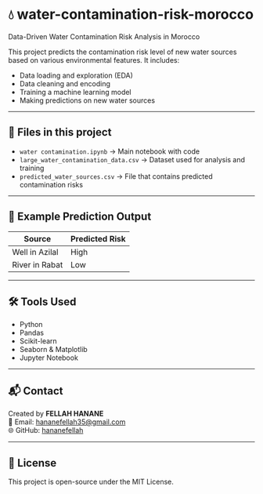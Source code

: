 # 💧 water-contamination-risk-morocco
Data-Driven Water Contamination Risk Analysis in Morocco 


This project predicts the contamination risk level of new water sources based on various environmental features. 
It includes:

- Data loading and exploration (EDA)
- Data cleaning and encoding
- Training a machine learning model
- Making predictions on new water sources

---

## 📁 Files in this project

- `water contamination.ipynb` → Main notebook with code
- `large_water_contamination_data.csv` → Dataset used for analysis and training
- `predicted_water_sources.csv` → File that contains predicted contamination risks

---

## 🧪 Example Prediction Output

| Source | Predicted Risk |
|--------|----------------|
| Well in Azilal | High |
| River in Rabat | Low |

---

## 🛠️ Tools Used

- Python
- Pandas
- Scikit-learn
- Seaborn & Matplotlib
- Jupyter Notebook

---

## 📬 Contact

Created by **FELLAH HANANE**  
📧 Email: hananefellah35@gmail.com  
🌐 GitHub: [hananefellah](https://github.com/hananefellah)

---

## 📄 License

This project is open-source under the MIT License.
